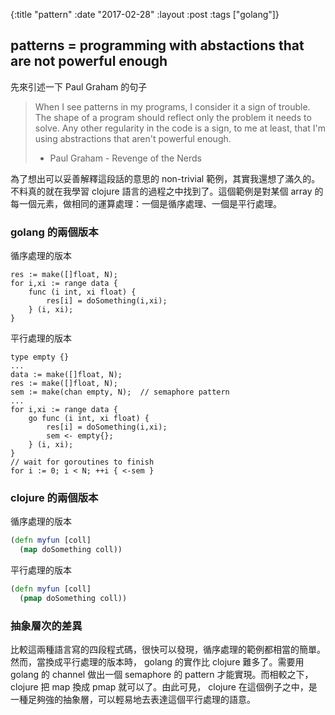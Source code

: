 {:title "pattern"
 :date "2017-02-28"
 :layout :post
 :tags  ["golang"]}
## patterns = programming with abstactions that are not powerful enough

先來引述一下 Paul Graham 的句子
> When I see patterns in my programs, I consider it a sign of trouble. The shape of a program should reflect only the problem it needs to solve. Any other regularity in the code is a sign, to me at least, that I'm using abstractions that aren't powerful enough.
>- Paul Graham - Revenge of the Nerds

為了想出可以妥善解釋這段話的意思的 non-trivial 範例，其實我還想了滿久的。不料真的就在我學習 clojure 語言的過程之中找到了。這個範例是對某個 array 的每一個元素，做相同的運算處理：一個是循序處理、一個是平行處理。

<!--more-->

### golang 的兩個版本

循序處理的版本
```golang
res := make([]float, N);
for i,xi := range data {
    func (i int, xi float) {
        res[i] = doSomething(i,xi);
    } (i, xi);
}

```

平行處理的版本
```golang
type empty {}
...
data := make([]float, N);
res := make([]float, N);
sem := make(chan empty, N);  // semaphore pattern
...
for i,xi := range data {
    go func (i int, xi float) {
        res[i] = doSomething(i,xi);
        sem <- empty{};
    } (i, xi);
}
// wait for goroutines to finish
for i := 0; i < N; ++i { <-sem }
```

### clojure 的兩個版本 

循序處理的版本
```clj
(defn myfun [coll]
  (map doSomething coll))
```

平行處理的版本

```clj 
(defn myfun [coll]
  (pmap doSomething coll))

```
### 抽象層次的差異
比較這兩種語言寫的四段程式碼，很快可以發現，循序處理的範例都相當的簡單。然而，當換成平行處理的版本時， golang 的實作比 clojure 難多了。需要用 golang 的 channel 做出一個 semaphore 的 pattern 才能實現。而相較之下， clojure 把 map 換成 pmap 就可以了。由此可見， clojure 在這個例子之中，是一種足夠強的抽象層，可以輕易地去表達這個平行處理的語意。
